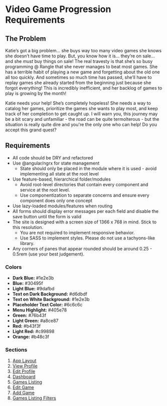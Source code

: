 # Video Game Progression Requirements

## The Problem

Katie’s got a big problem... she buys way too many video games she knows she doesn’t have
time to play. But, you know how it is... they’re on sale... and she _must_ buy things on sale!
The real travesty is that she’s so busy programming @ Rangle that she never manages to beat
most games. She has a terrible habit of playing a new game and forgetting about the old
one all too quickly. And sometimes so much time has passed, she’ll have to replay games she
already started from the beginning just because she forgot everything! This is incredibly
inefficient, and her backlog of games to play is growing by the month!

Katie needs your help! She’s completely hopeless! She needs a way to catalog her games,
prioritize the games she wants to play most, and keep track of her completion to get caught
up. I will warn you, this journey may be a bit scary and unfamiliar - the road can be
quite termolterous - but the situation is really quite dire and you're the only one who can help! Do you accept this grand quest?

## Requirements

- All code should be DRY and refactored
- Use @angular/ngrx for state management
  - State should only be placed in the module where it is used - avoid implementing all state
    at the root level
- Use feature-based, hierarchical folder/modules
  - Avoid root-level directories that contain every component and service at the root level.
  - Use componentization to separate concerns and ensure every component does only one
    concept
- Use lazy-loaded modules/features when routing
- All forms should display error messages per each field and disable the save button until the
  form is valid
- The site is designed with a screen size of 1366 x 768 in mind. Stick to this resolution.
  - You are not required to implement responsive behavior.
  - Use SASS to implement styles. Please do not use a tachyons-like library.
- Any corners of panes that appear rounded should be around 0.25 - 0.5rem (use your best judgement).

### Colors

- **Dark Blue:** #1e2e3b
- **Blue:** #30495f
- **Light Blue:** #9dafbd
- **Text on Dark Background:** #d6dbdf
- **Text on White Background:** #1e2e3b
- **Placeholder Text Color:** #6c6c6c
- **Menu Highlight:** #405e78
- **Green:** #76b43f
- **Light Green:** #a8ce87
- **Red:** #b43f3f
- **Light Red:** #c99898
- **Orange:** #b48c3f

### Sections

1. [App Layout](user-stories/01-app-layout.md)
2. [View Profile](user-stories/02-view-profile.md)
3. [Edit Profile](user-stories/03-edit-profile.md)
4. [Dashboard](user-stories/04-dashboard.md)
5. [Games Listing](user-stories/05-game-listing.md)
6. [Edit Game](user-stories/06-game-edit.md)
7. [Add Game](user-stories/07-game-add.md)
8. [Games Listing Filters](user-stories/08-games-filters.md)
